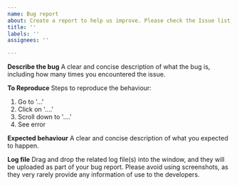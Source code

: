 ```yaml
---
name: Bug report
about: Create a report to help us improve. Please check the Issue list, including closed tickets, to make sure you're not opening up a duplicate ticket, as duplicates will be closed without notice.
title: ''
labels: ''
assignees: ''

---
```


**Describe the bug**
A clear and concise description of what the bug is, including how many times you encountered the issue.

**To Reproduce**
Steps to reproduce the behaviour:
1. Go to '...'
2. Click on '....'
3. Scroll down to '....'
4. See error

**Expected behaviour**
A clear and concise description of what you expected to happen.

**Log file**
Drag and drop the related log file(s) into the window, and they will be uploaded as part of your bug report. Please avoid using screenshots, as they very rarely provide any information of use to the developers.
